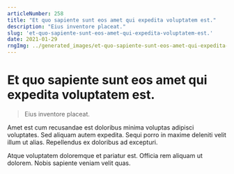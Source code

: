 ```yaml
---
articleNumber: 258
title: "Et quo sapiente sunt eos amet qui expedita voluptatem est."
description: "Eius inventore placeat."
slug: 'et-quo-sapiente-sunt-eos-amet-qui-expedita-voluptatem-est.'
date: 2021-01-29
rngImg: ../generated_images/et-quo-sapiente-sunt-eos-amet-qui-expedita-voluptatem-est..jpg
---
```


# Et quo sapiente sunt eos amet qui expedita voluptatem est.

> Eius inventore placeat.

Amet est cum recusandae est doloribus minima voluptas adipisci voluptates. Sed aliquam autem expedita. Sequi porro in maxime deleniti velit illum ut alias. Repellendus ex doloribus ad excepturi.
 Atque voluptatem doloremque et pariatur est. Officia rem aliquam ut dolorem. Nobis sapiente veniam velit quas.
